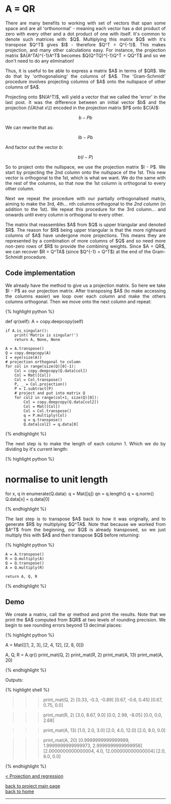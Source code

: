 # A = QR
<div style="text-align: justify">
<p>There are many benefits to working with set of vectors that span some space
and are all 'orthonormal' - meaning each vector has a dot product of zero with
every other and a dot product of one with itself. It's common to denote such
matrices with: $Q$. Multiplying this matrix $Q$ with it's transpose $Q^T$ gives
$I$ - therefore $Q^T = Q^{-1}$. This makes projection, and many other
calculations easy. For instance, the projection matrix $A(A^TA)^{-1}A^T$
becomes $Q(Q^TQ)^{-1}Q^T = QQ^T$ and so we don't need to do any
elimination!</p>

<p>Thus, it is useful to be able to express a matrix $A$ in terms of $QR$. We
do that by 'orthogonalising' the columns of $A$. The 'Gram-Schmidt' procedure
involves projecting columns of $A$ onto the nullspace of other columns of
$A$.</p>

<p>Projecting onto $N(A^T)$, will yield a vector that we called the 'error' in
the last post. It was the difference between an initial vector $b$ and the
projection (\(A\hat x\)) encoded in the projection matrix $P$ onto $C(A)$:
</p>
</div>

$$
b - Pb
$$

We can rewrite that as:

$$
Ib - Pb
$$

And factor out the vector $b$:

$$
b(I - P)
$$

<div style="text-align: justify">
<p>So to project onto the nullspace, we use the projection matrix $I - P$. We
start by projecting the 2nd column onto the nullspace of the 1st. This new
vector is orthogonal to the 1st, which is what we want. We do the same with the
rest of the columns, so that now the 1st column is orthogonal to every other
column.</p>

<p>Next we repeat the procedure with our partially orthogonalised matrix,
aiming to make the 3rd, 4th... nth columns orthogonal to the <i>2nd column</i>
(in addition to the 1st). We repeat this procedure for the 3rd column... and
onwards until every column is orthogonal to every other.</p>

<p>The matrix that reassembles $A$ from $Q$ is upper triangular and denoted
$R$. The reason for $R$ being upper triangular is that the more rightward
columns of $A$ have undergone more projections. This means they are represented
by a combination of more columns of $Q$ and so need more non-zero rows of $R$
to provide the combining weights. Since $A = QR$, we can recover $R = Q^TA$
(since $Q^{-1} = Q^T$) at the end of the Gram-Schmidt procedure.</p>
</div>

## Code implementation 
<div style="text-align: justify"> <p>We already have the
method to give us a projection matrix. So here we take $I - P$ as our
projection matrix. After transposing $A$ (to make accessing the columns easier)
we loop over each column and make the others columns orthogonal. Then we move
onto the next column and repeat:</p> 
</div>

{% highlight python %}

def qr(self):
    A = copy.deepcopy(self)

    if A.is_singular():
        print('Matrix is singular!')
        return A, None, None

    A = A.transpose()
    Q = copy.deepcopy(A)
    I = eye(size(A))
    # projection orthogonal to column
    for col in range(size(Q)[0]-1):
        Col = copy.deepcopy(Q.data[col])
        Col = Mat([Col])
        Col = Col.transpose()
        P, _ = Col.projection()
        P = I.subtract(P)
        # project and put into matrix Q
        for col2 in range(col+1, size(Q)[0]):
            Col = copy.deepcopy(Q.data[col2])
            Col = Mat([Col])
            Col = Col.transpose()
            q = P.multiply(Col)
            q = q.transpose()
            Q.data[col2] = q.data[0]

{% endhighlight %}

<div style="text-align: justify">
<p>The next step is to make the length of each column 1. Which we do by
dividing by it's current length:</p>
</div>

{% highlight python %}

# normalise to unit length
for x, q in enumerate(Q.data):
    q = Mat([q])
    qn = q.length()
    q = q.norm()
    Q.data[x] = q.data[0]

{% endhighlight %}

<div style="text-align: justify">
<p>The last step is to transpose $A$ back to how it was originally, and to
generate $R$ by multiplying $Q^TA$. Note that because we worked from $A^T$ from
the beginning, our $Q$ is already transposed, so we just multiply this with $A$
and then transpose $Q$ before returning:</p>
</div>

{% highlight python %}

    A = A.transpose()
    R = Q.multiply(A)
    Q = Q.transpose()
    A = Q.multiply(R)

    return A, Q, R

{% endhighlight %}

## Demo

<div style="text-align: justify">
<p>We create a matrix, call the qr method and print the results. Note that we
print the $A$ computed from $QR$ at two levels of rounding precision. We begin
to see rounding errors beyond 13 decimal places:</p>
</div>

{% highlight python %}

A = Mat([[1, 2, 3],
         [2, 4, 12],
         [2, 8, 0]])

A, Q, R = A.qr()
print_mat(Q, 2)
print_mat(R, 2)
print_mat(A, 13)
print_mat(A, 20)

{% endhighlight %}

Outputs:

{% highlight shell %}

>>> print_mat(Q, 2)
[0.33, -0.3, -0.89]
[0.67, -0.6, 0.45]
[0.67, 0.75, 0.0]

>>> print_mat(R, 2)
[3.0, 8.67, 9.0]
[0.0, 2.98, -8.05]
[0.0, 0.0, 2.68]

>>> print_mat(A, 13)
[1.0, 2.0, 3.0]
[2.0, 4.0, 12.0]
[2.0, 8.0, 0.0]

>>> print_mat(A, 20)
[0.9999999999999989, 1.9999999999999973, 2.9999999999999956]
[2.0000000000000004, 4.0, 12.000000000000004]
[2.0, 8.0, 0.0]

{% endhighlight %}

[< Projection and regression](./projection_and_regression.md)

[back to project main page](./numpy_from_scratch.md)\
[back to home](../index.md)

---
<script src="https://utteranc.es/client.js"
        repo="Matt-A-Bennett/Matt-A-Bennett.github.io"
        issue-term="https://matt-a-bennett.github.io/numpy_from_scratch/qr_factorisation.html"
        theme="github-light"
        crossorigin="anonymous"
        async>
</script>

